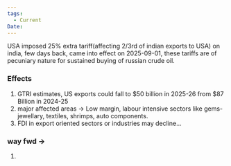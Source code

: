 ```yaml
---
tags:
  - Current
Date:
---
```

USA imposed 25% extra tariff(affecting 2/3rd of indian exports to USA) on india, few days back, came into effect on 2025-09-01,
these tariffs are of pecuniary nature for sustained buying of russian crude oil.
### Effects
1. GTRI estimates, US exports could fall to $50 billion in 2025-26 from $87 Billion in 2024-25
2. major affected areas -> Low margin, labour intensive sectors like gems-jewellary, textiles, shrimps, auto components.
3. FDI in export oriented sectors or industries may decline...
### way fwd  -> 
1. 
